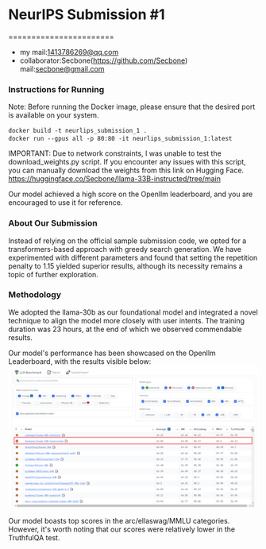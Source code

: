 # NeurIPS Submission #1
=======================
- my mail:1413786269@qq.com
- collaborator:Secbone(https://github.com/Secbone)  mail:secbone@gmail.com


### Instructions for Running

Note: Before running the Docker image, please ensure that the desired port is available on your system.
```
docker build -t neurlips_submission_1 .
docker run --gpus all -p 80:80 -it neurlips_submission_1:latest
```
IMPORTANT: Due to network constraints, I was unable to test the download_weights.py script. If you encounter any issues with this script, you can manually download the weights from this link on Hugging Face.
https://huggingface.co/Secbone/llama-33B-instructed/tree/main

Our model achieved a high score on the Openllm leaderboard, and you are encouraged to use it for reference.

### About Our Submission
Instead of relying on the official sample submission code, we opted for a transformers-based approach with greedy search generation. We have experimented with different parameters and found that setting the repetition penalty to 1.15 yielded superior results, although its necessity remains a topic of further exploration.

### Methodology
We adopted the llama-30b as our foundational model and integrated a novel technique to align the model more closely with user intents. The training duration was 23 hours, at the end of which we observed commendable results.

Our model's performance has been showcased on the Openllm Leaderboard, with the results visible below:
![img.png](img.png)

Our model boasts top scores in the arc/ellaswag/MMLU categories. However, it's worth noting that our scores were relatively lower in the TruthfulQA test.
